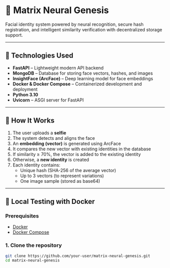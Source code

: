 # 🧠 Matrix Neural Genesis

Facial identity system powered by neural recognition, secure hash registration, and intelligent similarity verification with decentralized storage support.

---

## 🚀 Technologies Used

- **FastAPI** – Lightweight modern API backend
- **MongoDB** – Database for storing face vectors, hashes, and images
- **InsightFace (ArcFace)** – Deep learning model for face embeddings
- **Docker & Docker Compose** – Containerized development and deployment
- **Python 3.10**
- **Uvicorn** – ASGI server for FastAPI

---

## 🧬 How It Works

1. The user uploads a **selfie**
2. The system detects and aligns the face
3. An **embedding (vector)** is generated using ArcFace
4. It compares the new vector with existing identities in the database
5. If similarity ≥ 70%, the vector is added to the existing identity
6. Otherwise, a **new identity** is created
7. Each identity contains:
   - Unique hash (SHA-256 of the average vector)
   - Up to 3 vectors (to represent variations)
   - One image sample (stored as base64)

---

## 🧪 Local Testing with Docker

### Prerequisites

- [Docker](https://www.docker.com/)
- [Docker Compose](https://docs.docker.com/compose/)

### 1. Clone the repository

```bash
git clone https://github.com/your-user/matrix-neural-genesis.git
cd matrix-neural-genesis
